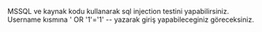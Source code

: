MSSQL ve kaynak kodu kullanarak sql injection testini yapabilirsiniz.
Username kısmına  ' OR '1'='1' -- yazarak giriş yapabileceginiz göreceksiniz.
